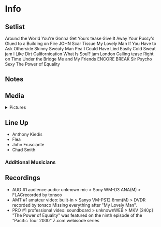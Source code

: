 # Info

## Setlist

Around the World
You're Gonna Get Yours tease
Give It Away
Your Pussy's Glued to a Building on Fire JOHN
Scar Tissue
My Lovely Man
If You Have to Ask
Otherside
Skinny Sweaty Man
Pea
I Could Have Lied
Easily
Cold Sweat jam
I Like Dirt
Californication
What Is Soul? jam
London Calling tease
Right on Time
Under the Bridge
Me and My Friends
ENCORE BREAK
Sir Psycho Sexy
The Power of Equality

## Notes

## Media 

<details>
  <summary>Pictures</summary>
  <!--<img alt="Setlist" title="Setlist" src="_.jpg" height="200" />
  <img alt="Clipping" title="Clipping" src="_.jpg" height="200" />
  <img alt="Flyer" title="Flyer" src="_.jpg" height="200" />-->
</details>

## Line Up

* Anthony Kiedis
* Flea
* John Frusciante
* Chad Smith

### Additional Musicians

## Recordings

* AUD #1 audience audio: unknown mic > Sony WM-D3 ANA(M) > FLACrecorded by tonsco
* AMT #1 amateur video: built-in > Sanyo VM-PS12 8mm(M) > DVDR recorded by tonsco Missing everything after "My Lovely Man".
* PRO #1 professional video: soundboard > unknownWEB > MKV [240p] "The Power of Equality" was featured on the ninth episode of the "Pacific Tour 2000" Z.com webisode series.

